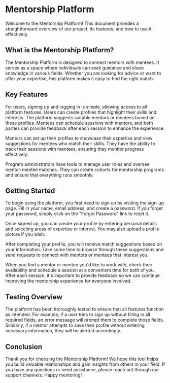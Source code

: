 # Mentorship Platform

Welcome to the Mentorship Platform! This document provides a straightforward overview of our project, its features, and how to use it effectively.

## What is the Mentorship Platform?

The Mentorship Platform is designed to connect mentors with mentees. It serves as a space where individuals can seek guidance and share knowledge in various fields. Whether you are looking for advice or want to offer your expertise, this platform makes it easy to find the right match.

## Key Features

For users, signing up and logging in is simple, allowing access to all platform features. Users can create profiles that highlight their skills and interests. The platform suggests suitable mentors or mentees based on these profiles. Mentees can schedule sessions with mentors, and both parties can provide feedback after each session to enhance the experience.

Mentors can set up their profiles to showcase their expertise and view suggestions for mentees who match their skills. They have the ability to track their sessions with mentees, ensuring they monitor progress effectively.

Program administrators have tools to manage user roles and oversee mentor-mentee matches. They can create cohorts for mentorship programs and ensure that everything runs smoothly.

## Getting Started

To begin using the platform, you first need to sign up by visiting the sign-up page. Fill in your name, email address, and create a password. If you forget your password, simply click on the "Forgot Password" link to reset it.

Once signed up, you can create your profile by entering personal details and selecting areas of expertise or interest. You may also upload a profile picture if you wish.

After completing your profile, you will receive match suggestions based on your information. Take some time to browse through these suggestions and send requests to connect with mentors or mentees that interest you.

When you find a mentor or mentee you'd like to work with, check their availability and schedule a session at a convenient time for both of you. After each session, it's important to provide feedback so we can continue improving the mentorship experience for everyone involved.

## Testing Overview

The platform has been thoroughly tested to ensure that all features function as intended. For example, if a user tries to sign up without filling in all required fields, an error message will prompt them to complete those fields. Similarly, if a mentor attempts to save their profile without entering necessary information, they will be alerted accordingly.

## Conclusion

Thank you for choosing the Mentorship Platform! We hope this tool helps you build valuable relationships and gain insights from others in your field. If you have any questions or need assistance, please reach out through our support channels. Happy mentoring!
